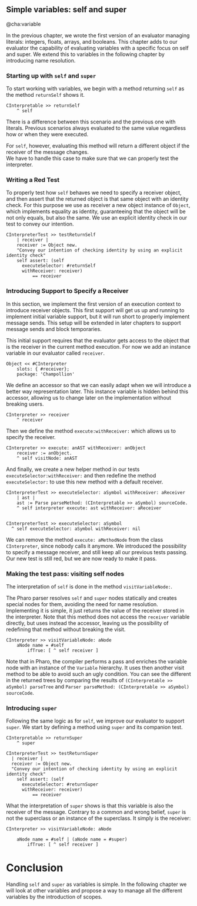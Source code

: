## Simple variables: self and super 
@cha:variable

In the previous chapter,  we wrote the first version of an evaluator managing literals: integers, floats, arrays, and booleans.
This chapter adds to our evaluator the capability of evaluating variables 
with a specific focus on self and super. 
We extend this to variables in the following chapter by introducing name resolution.





### Starting up with `self` and `super`

To start working with variables, we begin with a method returning `self` as the method `returnSelf` shows it.

```
CInterpretable >> returnSelf
	^ self
```

There is a difference between this scenario and the previous one with literals.
Previous scenarios always evaluated to the same value regardless how or when they were executed.

For `self`, however, evaluating this method will return a different object if the receiver of the message changes.  
We have to handle this case to make sure that we can properly test the interpreter. 

### Writing a Red Test

To properly test how `self` behaves we need to specify a receiver object, and then assert that the returned object is that same object with an identity check.
For this purpose we use as receiver a new object instance of `Object`, which implements equality as identity, guaranteeing that the object will be not only equals, but also the same. We use an explicit identity check in our test to convey our intention.

```
CInterpreterTest >> testReturnSelf
	| receiver |
	receiver := Object new.
 	"Convey our intention of checking identity by using an explicit identity check"
	self assert: (self
      executeSelector: #returnSelf
      withReceiver: receiver)
          == receiver

```


### Introducing Support to Specify a Receiver

In this section, we implement the first version of an execution context to introduce receiver objects.
This first support will get us up and running to implement initial variable support, but it will run short to properly implement message sends. 
This setup will be extended in later chapters to support message sends and block temporaries.

This initial support requires that the evaluator gets access to the object that is the receiver in the current method execution.
For now we add an instance variable in our evaluator called `receiver`.

```
Object << #CInterpreter
	slots: { #receiver};
	package: 'Champollion'
```


We define an accessor so that we can easily adapt when we will introduce a better way representation later.
This instance variable is hidden behind this accessor, allowing us to change later on the implementation without breaking users.

```
CInterpreter >> receiver 
	^ receiver
```



Then we define the method `execute:withReceiver:` which allows us to specify the receiver.

```
CInterpreter >> execute: anAST withReceiver: anObject
	receiver := anObject.
	^ self visitNode: anAST
```


And finally, we create a new helper method in our tests `executeSelector:withReceiver:` and then redefine the method `executeSelector:` to use this new method with a default receiver.

```
CInterpreterTest >> executeSelector: aSymbol withReceiver: aReceiver
	| ast |
	ast := Parse parseMethod: (CInterpretable >> aSymbol) sourceCode.
	^ self interpreter execute: ast withReceiver: aReceiver


CInterpreterTest >> executeSelector: aSymbol
  ^ self executeSelector: aSymbol withReceiver: nil
```

We can remove the method `execute: aMethodNode` from the class `CInterpreter`, since nobody calls it anymore. 
We introduced the possibility to specify a message receiver, and still keep all our previous tests passing. 
Our new test is still red, but we are now ready to make it pass.

### Making the test pass: visiting self nodes

The interpretation of `self` is done in the method `visitVariableNode:`.

The Pharo parser resolves `self` and `super` nodes statically and creates special nodes for them, avoiding the need for name resolution.
Implementing it is simple, it just returns the value of the receiver stored in the interpreter.
Note that this method does not access the `receiver` variable directly, but uses instead the accessor, leaving us the possibility of redefining that method without breaking the visit.

```
CInterpreter >> visitVariableNode: aNode
	aNode name = #self 
		ifTrue: [ ^ self receiver ]
```


Note that in Pharo, the compiler performs a pass and enriches the variable node with an instance of the `Variable` hierarchy. 
It uses then another visit method to be able to avoid such an ugly condition.
You can see the different in the returned trees by comparing the results of 
 `(CInterpretable >> aSymbol) parseTree` and `Parser parseMethod: (CInterpretable >> aSymbol) sourceCode`.



### Introducing `super`

Following the same logic as for `self`, we improve our evaluator to support `super`.
We start by defining a method using `super` and its companion test.

```
CInterpretable >> returnSuper
	^ super
```


```
CInterpreterTest >> testReturnSuper
  | receiver |
  receiver := Object new.
  "Convey our intention of checking identity by using an explicit identity check"
	self assert: (self
      executeSelector: #returnSuper
      withReceiver: receiver)
          == receiver
```


What the interpretation of `super` shows is that this variable is also the receiver of the message.
Contrary to a common and wrong belief, `super` is not the superclass or an instance of the superclass.
It simply is the receiver:

```
CInterpreter >> visitVariableNode: aNode		aNode name = #self | (aNode name = #super)		ifTrue: [ ^ self receiver ]
```

# Conclusion

Handling `self` and `super` as variables is simple. In the following chapter we will look at other variables and propose 
a way to manage all the different variables by the introduction of scopes. 